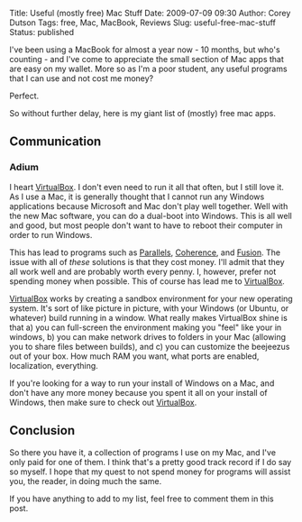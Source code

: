 Title: Useful (mostly free) Mac Stuff
Date: 2009-07-09 09:30
Author: Corey Dutson
Tags: free, Mac, MacBook, Reviews
Slug: useful-free-mac-stuff
Status: published

I've been using a MacBook for almost a year now - 10 months, but who's
counting - and I've come to appreciate the small section of Mac apps
that are easy on my wallet. More so as I'm a poor student, any useful
programs that I can use and not cost me money?

Perfect.

So without further delay, here is my giant list of (mostly) free mac
apps.
<!-- PELICAN_END_SUMMARY -->


Communication
-------------

### Adium



I heart [VirtualBox](http://www.virtualbox.org/ "VirtualBox"). I don't
even need to run it all that often, but I still love it. As I use a Mac,
it is generally thought that I cannot run any Windows applications
because Microsoft and Mac don't play well together. Well with the new
Mac software, you can do a dual-boot into Windows. This is all well and
good, but most people don't want to have to reboot their computer in
order to run Windows.

This has lead to programs such as
[Parallels](http://www.parallels.com/ "Parallels"),
[Coherence](http://www.parallels.com/products/desktop/features/coherence/ "Coherence"),
and [Fusion](http://www.vmware.com/products/fusion/ "Fusion"). The issue
with all of *these* solutions is that they cost money. I'll admit that
they all work well and are probably worth every penny. I, however,
prefer not spending money when possible. This of course has lead me to
[VirtualBox](http://www.virtualbox.org/ "VirtualBox").

[VirtualBox](http://www.virtualbox.org/ "VirtualBox") works by creating
a sandbox environment for your new operating system. It's sort of like
picture in picture, with your Windows (or Ubuntu, or whatever) build
running in a window. What really makes VirtualBox shine is that a) you
can full-screen the environment making you "feel" like your in windows,
b) you can make network drives to folders in your Mac (allowing you to
share files between builds), and c) you can customize the beejeezus out
of your box. How much RAM you want, what ports are enabled,
localization, everything.

If you're looking for a way to run your install of Windows on a Mac, and
don't have any more money because you spent it all on your install of
Windows, then make sure to check out
[VirtualBox](http://www.virtualbox.org/ "VirtualBox").

Conclusion
----------

So there you have it, a collection of programs I use on my Mac, and I've
only paid for one of them. I think that's a pretty good track record if
I do say so myself. I hope that my quest to not spend money for programs
will assist you, the reader, in doing much the same.

If you have anything to add to my list, feel free to comment them in
this post.
